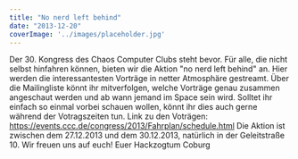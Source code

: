 ```yaml
---
title: "No nerd left behind"
date: "2013-12-20"
coverImage: '../images/placeholder.jpg'
---
```


Der 30. Kongress des Chaos Computer Clubs steht bevor. Für alle, die nicht selbst hinfahren können, bieten wir die Aktion "no nerd left behind" an. Hier werden die interessantesten Vorträge in netter Atmosphäre gestreamt. Über die Mailingliste könnt ihr mitverfolgen, welche Vorträge genau zusammen angeschaut werden und ab wann jemand im Space sein wird. Solltet ihr einfach so einmal vorbei schauen wollen, könnt ihr dies auch gerne während der Votragszeiten tun. Link zu den Voträgen: https://events.ccc.de/congress/2013/Fahrplan/schedule.html Die Aktion ist zwischen dem 27.12.2013 und dem 30.12.2013, natürlich in der Geleitstraße 10. Wir freuen uns auf euch! Euer Hackzogtum Coburg
